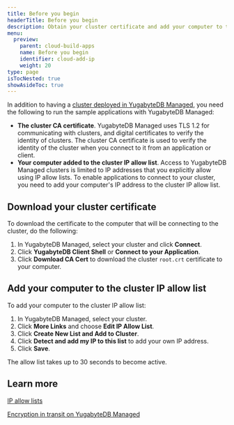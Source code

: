 ```yaml
---
title: Before you begin
headerTitle: Before you begin
description: Obtain your cluster certificate and add your computer to the IP allow list.
menu:
  preview:
    parent: cloud-build-apps
    name: Before you begin
    identifier: cloud-add-ip
    weight: 20
type: page
isTocNested: true
showAsideToc: true
---
```


In addition to having a [cluster deployed in YugabyteDB Managed](../../qs-add/), you need the following to run the sample applications with YugabyteDB Managed:

- **The cluster CA certificate**. YugabyteDB Managed uses TLS 1.2 for communicating with clusters, and digital certificates to verify the identity of clusters. The cluster CA certificate is used to verify the identity of the cluster when you connect to it from an application or client.
- **Your computer added to the cluster IP allow list**. Access to YugabyteDB Managed clusters is limited to IP addresses that you explicitly allow using IP allow lists. To enable applications to connect to your cluster, you need to add your computer's IP address to the cluster IP allow list.

## Download your cluster certificate

To download the certificate to the computer that will be connecting to the cluster, do the following:

1. In YugabyteDB Managed, select your cluster and click **Connect**.
1. Click **YugabyteDB Client Shell** or **Connect to your Application**.
1. Click **Download CA Cert** to download the cluster `root.crt` certificate to your computer.

## Add your computer to the cluster IP allow list

To add your computer to the cluster IP allow list:

1. In YugabyteDB Managed, select your cluster.
1. Click **More Links** and choose **Edit IP Allow List**.
1. Click **Create New List and Add to Cluster**.
1. Click **Detect and add my IP to this list** to add your own IP address.
1. Click **Save**.

The allow list takes up to 30 seconds to become active.

## Learn more

[IP allow lists](../../../cloud-secure-clusters/add-connections/)

[Encryption in transit on YugabyteDB Managed](../../../cloud-secure-clusters/cloud-authentication/)
